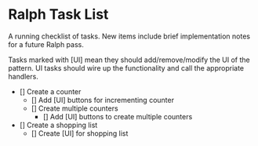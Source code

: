 # Ralph Task List

A running checklist of tasks. New items include brief implementation notes for a
future Ralph pass.

Tasks marked with [UI] mean they should add/remove/modify the UI of the pattern.
UI tasks should wire up the functionality and call the appropriate handlers.

- [] Create a counter
  - [] Add [UI] buttons for incrementing counter
  - [] Create multiple counters
    - [] Add [UI] buttons to create multiple counters
- [] Create a shopping list
  - [] Create [UI] for shopping list
